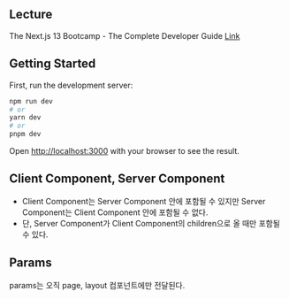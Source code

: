 ## Lecture

The Next.js 13 Bootcamp - The Complete Developer Guide
[Link](https://udemy.com/course/the-nextjs-13-bootcamp-the-complete-developer-guide/)

## Getting Started

First, run the development server:

```bash
npm run dev
# or
yarn dev
# or
pnpm dev
```

Open [http://localhost:3000](http://localhost:3000) with your browser to see the result.

## Client Component, Server Component

- Client Component는 Server Component 안에 포함될 수 있지만 Server Component는 Client Component 안에 포함될 수 없다.
- 단, Server Component가 Client Component의 children으로 올 때만 포함될 수 있다.

## Params

params는 오직 page, layout 컴포넌트에만 전달된다.